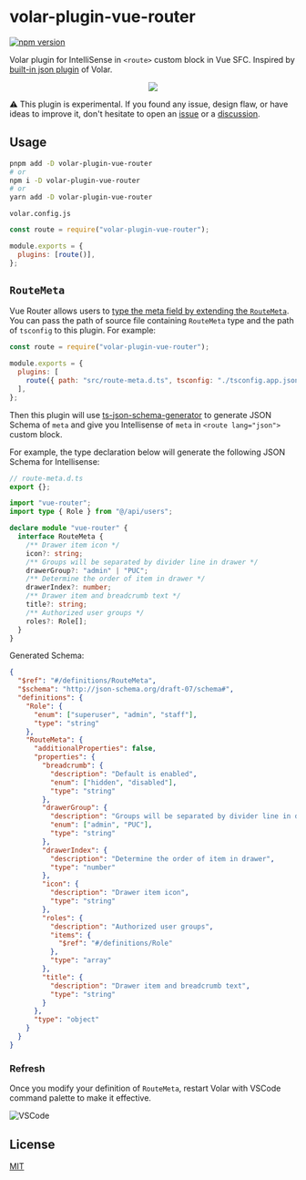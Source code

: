 # volar-plugin-vue-router

[![npm version](https://img.shields.io/npm/v/volar-plugin-vue-router)](https://www.npmjs.com/package/volar-plugin-vue-router)

Volar plugin for IntelliSense in `<route>` custom block in Vue SFC. Inspired by [built-in json plugin](https://github.com/johnsoncodehk/volar/blob/master/plugins/json/src/index.ts) of Volar.

<p align="center">
  <img src="https://user-images.githubusercontent.com/40021217/197701433-e2ba300b-4247-41c6-99ea-1fc0239e717c.gif" >
</p>

⚠️ This plugin is experimental. If you found any issue, design flaw, or have ideas to improve it, don't hesitate to open an [issue](https://github.com/kingyue737/volar-plugin-vue-router/issues) or a [discussion](https://github.com/kingyue737/volar-plugin-vue-router/discussions).

## Usage

```sh
pnpm add -D volar-plugin-vue-router
# or
npm i -D volar-plugin-vue-router
# or
yarn add -D volar-plugin-vue-router
```

`volar.config.js`

```js
const route = require("volar-plugin-vue-router");

module.exports = {
  plugins: [route()],
};
```

## `RouteMeta`

Vue Router allows users to [type the meta field by extending the `RouteMeta`](https://router.vuejs.org/guide/advanced/meta.html#typescript). You can pass the path of source file containing `RouteMeta` type and the path of `tsconfig` to this plugin. For example:

```js
const route = require("volar-plugin-vue-router");

module.exports = {
  plugins: [
    route({ path: "src/route-meta.d.ts", tsconfig: "./tsconfig.app.json" }),
  ],
};
```

Then this plugin will use [ts-json-schema-generator](https://github.com/vega/ts-json-schema-generator) to generate JSON Schema of `meta` and give you Intellisense of `meta` in `<route lang="json">` custom block.

For example, the type declaration below will generate the following JSON Schema for Intellisense:

```ts
// route-meta.d.ts
export {};

import "vue-router";
import type { Role } from "@/api/users";

declare module "vue-router" {
  interface RouteMeta {
    /** Drawer item icon */
    icon?: string;
    /** Groups will be separated by divider line in drawer */
    drawerGroup?: "admin" | "PUC";
    /** Determine the order of item in drawer */
    drawerIndex?: number;
    /** Drawer item and breadcrumb text */
    title?: string;
    /** Authorized user groups */
    roles?: Role[];
  }
}
```

Generated Schema:

```json
{
  "$ref": "#/definitions/RouteMeta",
  "$schema": "http://json-schema.org/draft-07/schema#",
  "definitions": {
    "Role": {
      "enum": ["superuser", "admin", "staff"],
      "type": "string"
    },
    "RouteMeta": {
      "additionalProperties": false,
      "properties": {
        "breadcrumb": {
          "description": "Default is enabled",
          "enum": ["hidden", "disabled"],
          "type": "string"
        },
        "drawerGroup": {
          "description": "Groups will be separated by divider line in drawer",
          "enum": ["admin", "PUC"],
          "type": "string"
        },
        "drawerIndex": {
          "description": "Determine the order of item in drawer",
          "type": "number"
        },
        "icon": {
          "description": "Drawer item icon",
          "type": "string"
        },
        "roles": {
          "description": "Authorized user groups",
          "items": {
            "$ref": "#/definitions/Role"
          },
          "type": "array"
        },
        "title": {
          "description": "Drawer item and breadcrumb text",
          "type": "string"
        }
      },
      "type": "object"
    }
  }
}
```

### Refresh

Once you modify your definition of `RouteMeta`, restart Volar with VSCode command palette to make it effective.

![VSCode](https://i.stack.imgur.com/jq6xW.png)

## License

[MIT](http://opensource.org/licenses/MIT)
